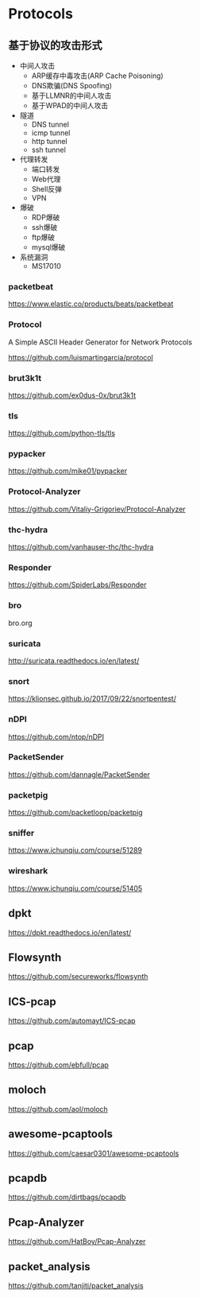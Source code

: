 # Protocols

## 基于协议的攻击形式

- 中间人攻击
    - ARP缓存中毒攻击(ARP Cache Poisoning)
    - DNS欺骗(DNS Spoofing)
    - 基于LLMNR的中间人攻击
    - 基于WPAD的中间人攻击
- 隧道
    - DNS tunnel
    - icmp tunnel
    - http tunnel
    - ssh tunnel
- 代理转发
    - 端口转发
    - Web代理
    - Shell反弹
    - VPN
- 爆破
    - RDP爆破
    - ssh爆破
    - ftp爆破
    - mysql爆破
- 系统漏洞
    - MS17010




### packetbeat

https://www.elastic.co/products/beats/packetbeat

### Protocol

A Simple ASCII Header Generator for Network Protocols

https://github.com/luismartingarcia/protocol

### brut3k1t

https://github.com/ex0dus-0x/brut3k1t

### tls

https://github.com/python-tls/tls

### pypacker

https://github.com/mike01/pypacker


### Protocol-Analyzer

https://github.com/Vitaliy-Grigoriev/Protocol-Analyzer

### thc-hydra

https://github.com/vanhauser-thc/thc-hydra

### Responder

https://github.com/SpiderLabs/Responder

### bro

bro.org

### suricata

http://suricata.readthedocs.io/en/latest/

### snort

https://klionsec.github.io/2017/09/22/snortpentest/

### nDPI

https://github.com/ntop/nDPI

### PacketSender

https://github.com/dannagle/PacketSender

### packetpig

https://github.com/packetloop/packetpig


### sniffer

https://www.ichunqiu.com/course/51289

### wireshark

https://www.ichunqiu.com/course/51405

## dpkt

https://dpkt.readthedocs.io/en/latest/



## Flowsynth

https://github.com/secureworks/flowsynth


## ICS-pcap

https://github.com/automayt/ICS-pcap

## pcap

https://github.com/ebfull/pcap

## moloch

https://github.com/aol/moloch

## awesome-pcaptools

https://github.com/caesar0301/awesome-pcaptools

## pcapdb

https://github.com/dirtbags/pcapdb

## Pcap-Analyzer

https://github.com/HatBoy/Pcap-Analyzer

## packet_analysis

https://github.com/tanjiti/packet_analysis
